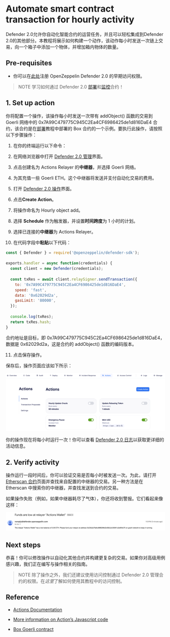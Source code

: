 # Automate smart contract transaction for hourly activity
Defender 2.0允许你自动化智能合约的运营任务，并且可以轻松集成到Defender 2.0的其他部分。本教程将展示如何构建一个动作，该动作每小时发送一次链上交易，向一个箱子中添加一个物体，并增加箱内物体的数量。

## Pre-requisites
* 你可以在[此处](https://www.openzeppelin.com/defender2-waitlist)注册 OpenZeppelin Defender 2.0 的早期访问权限。

> NOTE
学习如何通过 Defender 2.0 [部署](../Deploy/Deploy.md)和[监控](../Monitor/Monitor.md)合约！

## 1. Set up action
你将配置一个操作，该操作每小时发送一次带有 addObject() 函数的交易到 Goerli 网络中的 0x7A99C479775C945C2Ea4CF6986425de1d816DaE4 合约，该合约是在[部署](../Deploy/Deploy.md)教程中部署的 Box 合约的一个示例。要执行此操作，请按照以下步骤操作：

1. 在你的终端运行以下命令：

2. 在网络浏览器中打开 [Defender 2.0 管理](https://defender.openzeppelin.com/v2/#/manage/relayers)界面。

3. 点击创建名为 Actions Relayer 的**中继器**，并选择 Goerli 网络。

4. 为其充值一些 Goerli ETH。这个中继器将发送并支付自动化交易的费用。

5. 打开 [Defender 2.0 操作](https://defender.openzeppelin.com/v2/#/actions)界面。

6. 点击**Create Action**。

7. 将操作命名为 Hourly object add。

8. 选择 **Schedule** 作为触发器，并设置**时间跨度**为 1 小时的计划。

9. 选择已连接的**中继器**为 Actions Relayer。

10. 在代码字段中**粘贴**以下代码：

```javascript
const { Defender } = require('@openzeppelin/defender-sdk');

exports.handler = async function(credentials) {
  const client = new Defender(credentials);

  const txRes = await client.relaySigner.sendTransaction({
    to: '0x7A99C479775C945C2Ea4CF6986425de1d816DaE4',
    speed: 'fast',
    data: '0x62029d2a',
    gasLimit: '80000',
  });

  console.log(txRes);
  return txRes.hash;
}
```

合约地址是目标，即 0x7A99C479775C945C2Ea4CF6986425de1d816DaE4，数据是 0x62029d2a，这是合约的 addObject() 函数的编码版本。

11. 点击保存操作。

保存后，操作页面应该如下所示：

![tutorial-actions-action](img/tutorial-actions-action.png)

你的操作现在将每小时运行一次！你可以查看 [Defender 2.0 日志](https://defender.openzeppelin.com/v2/#/logs)以获取更详细的活动信息。

## 2. Verify activity
操作运行一段时间后，你可以验证交易是否每小时被发送一次。为此，请打开 [Etherscan 合约](https://goerli.etherscan.io/address/0x7A99C479775C945C2Ea4CF6986425de1d816DaE4)页面并查找来自配置的中继器的交易。另一种方法是在 Etherscan 中搜索你的中继器，并查找发送到合约的交易。

如果操作失败（例如，如果中继器耗尽了气体），你还将收到警报。它们看起来像这样：

![tutorial-actions-alert](img/tutorial-actions-alert.png)

## Next steps
恭喜！你可以修改操作以自动化其他合约并构建更复杂的交易。如果你对高级用例感兴趣，我们正在编写与操作相关的指南。

> NOTE
除了操作之外，我们还建议使用访问控制通过 Defender 2.0 管理合约的权限。在*这里*了解如何使用其教程中的访问控制。

## Reference

* [Actions Documentation](../../Modules/Actions/Actions.md)

* [More information on Action’s Javascript code](../../Modules/Actions/Actions.md#defining-code)

* [Box Goerli contract](https://goerli.etherscan.io/address/0x7A99C479775C945C2Ea4CF6986425de1d816DaE4)